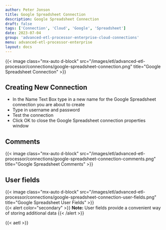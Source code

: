 ```yaml
---
author: Peter Jonson
title: Google Spreadsheet Connection
description: Google Spreadsheet Connection
draft: false
tags: ['Connection', 'Cloud', 'Google', 'Spreadsheet']
date: 2023-07-04
group: 'advanced-etl-processor-enterprise-cloud-connections'
menu: advanced-etl-processor-enterprise
layout: docs
---
```


{{< image class="mx-auto d-block" src="/images/etl/advanced-etl-processor/connections/google-spreadsheet-connection.png" title="Google Spreadsheet Connection" >}}

## Creating New Connection

- In the Name Text Box type in a new name for the Google Spreadsheet connection you are about to create
- Type in username and password
- Test the connection
- Click OK to close the Google Spreadsheet connection properties window

## Comments

{{< image class="mx-auto d-block"  src="/images/etl/advanced-etl-processor/connections/google-spreadsheet-connection-comments.png" title="Google Spreadsheet Comments" >}}

## User fields

{{< image class="mx-auto d-block"  src="/images/etl/advanced-etl-processor/connections/google-spreadsheet-connection-user-fields.png" title="Google Spreadsheet User Fields" >}}
\
{{< alert color="secondary" >}}
**Note:** User fields provide a convenient way of storing additional data
{{< /alert >}}

{{< aetl >}}
